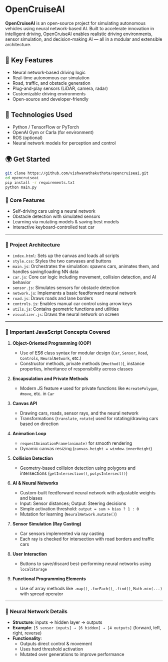 # OpenCruiseAI

**OpenCruiseAI** is an open-source project for simulating autonomous vehicles using neural network-based AI. Built to accelerate innovation in intelligent driving, OpenCruiseAI enables realistic driving environments, sensor simulation, and decision-making AI — all in a modular and extensible architecture.

## 🚗 Key Features
- Neural network-based driving logic
- Real-time autonomous car simulation
- Road, traffic, and obstacle generation
- Plug-and-play sensors (LiDAR, camera, radar)
- Customizable driving environments
- Open-source and developer-friendly

## 🧠 Technologies Used
- Python / TensorFlow or PyTorch
- OpenAI Gym or Carla (for environment)
- ROS (optional)
- Neural network models for perception and control

## 🌍 Get Started
```bash
git clone https://github.com/vishwanathakuthota/opencruiseai.git
cd opencruiseai
pip install -r requirements.txt
python main.py
```

### 🚗 Core Features

- Self-driving cars using a neural network  
- Obstacle detection with simulated sensors  
- Learning via mutating models & saving best models  
- Interactive keyboard-controlled test car  

---

### 🧠 Project Architecture

- `index.html`: Sets up the canvas and loads all scripts  
- `style.css`: Styles the two canvases and buttons  
- `main.js`: Orchestrates the simulation: spawns cars, animates them, and handles saving/loading NN data  
- `car.js`: Core car logic including movement, collision detection, and AI behavior  
- `sensor.js`: Simulates sensors for obstacle detection  
- `network.js`: Implements a basic feedforward neural network  
- `road.js`: Draws roads and lane borders  
- `controls.js`: Enables manual car control using arrow keys  
- `utils.js`: Contains geometric functions and utilities  
- `visualizer.js`: Draws the neural network on screen  

---

### 📘 Important JavaScript Concepts Covered

1. **Object-Oriented Programming (OOP)**  
   - Use of ES6 class syntax for modular design (`Car`, `Sensor`, `Road`, `Controls`, `NeuralNetwork`, etc.)  
   - Constructor methods, private methods (`#method()`), instance properties, inheritance of responsibility across classes  

2. **Encapsulation and Private Methods**  
   - Modern JS feature `#` used for private functions like `#createPolygon`, `#move`, etc. in `Car`  

3. **Canvas API**  
   - Drawing cars, roads, sensor rays, and the neural network  
   - Transformations (`translate`, `rotate`) used for rotating/drawing cars based on direction  

4. **Animation Loop**  
   - `requestAnimationFrame(animate)` for smooth rendering  
   - Dynamic canvas resizing (`canvas.height = window.innerHeight`)  

5. **Collision Detection**  
   - Geometry-based collision detection using polygons and intersections (`getIntersection()`, `polysIntersect()`)  

6. **AI & Neural Networks**  
   - Custom-built feedforward neural network with adjustable weights and biases  
   - Input: Sensor distances; Output: Steering decisions  
   - Simple activation threshold: `output = sum > bias ? 1 : 0`  
   - Mutation for learning (`NeuralNetwork.mutate()`)  

7. **Sensor Simulation (Ray Casting)**  
   - Car sensors implemented via ray casting  
   - Each ray is checked for intersection with road borders and traffic cars  

8. **User Interaction**  
   - Buttons to save/discard best-performing neural networks using `localStorage`  

9. **Functional Programming Elements**  
   - Use of array methods like `.map()`, `.forEach()`, `.find()`, `Math.min(...)` with spread operator  

---

### 🧮 Neural Network Details

- **Structure**: inputs → hidden layer → outputs  
- **Example**: `[5 sensor inputs] → [6 hidden] → [4 outputs]` (forward, left, right, reverse)  
- **Functionality**:
  - Outputs direct control & movement  
  - Uses hard threshold activation  
  - Mutated over generations to improve performance

